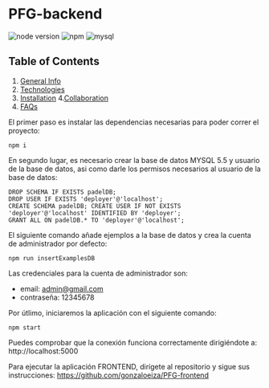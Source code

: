 # PFG-backend
![node version](https://img.shields.io/badge/node-v16.14.0-green)
![npm](https://img.shields.io/badge/npm-v8.5.4-green)
![mysql](https://img.shields.io/badge/mysql-5.5-blue)

## Table of Contents
1. [General Info](#general-info)
2. [Technologies](#technologies)
3. [Installation](#installation)
4.[Collaboration](#collaboration)
5. [FAQs](#faqs)

El primer paso es instalar las dependencias necesarias para poder correr el proyecto:

```
npm i
```

En segundo lugar, es necesario crear la base de datos MYSQL 5.5 y usuario de la base de datos, asi como darle los permisos necesarios al usuario de la base de datos:
```
DROP SCHEMA IF EXISTS padelDB;
DROP USER IF EXISTS 'deployer'@'localhost';
CREATE SCHEMA padelDB; CREATE USER IF NOT EXISTS 'deployer'@'localhost' IDENTIFIED BY 'deployer';
GRANT ALL ON padelDB.* TO 'deployer'@'localhost';
```

El siguiente comando añade ejemplos a la base de datos y crea la cuenta de administrador por defecto:
```
npm run insertExamplesDB
```
Las credenciales para la cuenta de administrador son:

* email: admin@gmail.com
* contraseña: 12345678

Por útlimo, iniciaremos la aplicación con el siguiente comando:

```
npm start
```

Puedes comprobar que la conexión funciona correctamente dirigiéndote a: http://localhost:5000

Para ejecutar la aplicación FRONTEND, dirígete al repositorio y sigue sus instrucciones: https://github.com/gonzaloeiza/PFG-frontend



